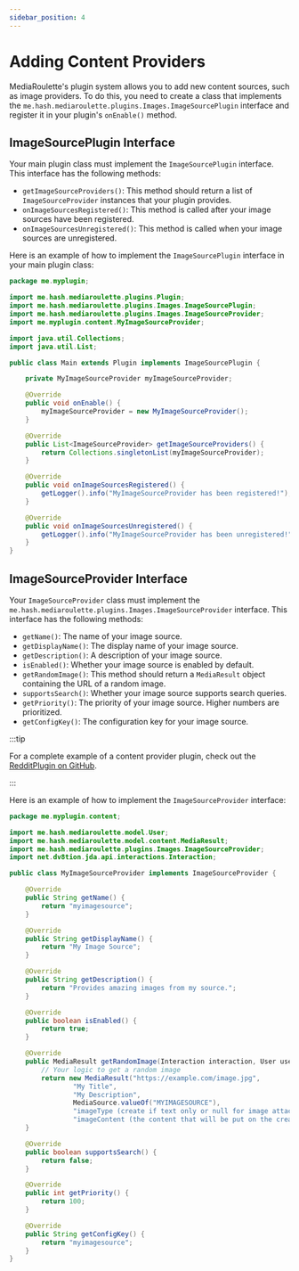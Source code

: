 ```yaml
---
sidebar_position: 4
---
```


# Adding Content Providers

MediaRoulette's plugin system allows you to add new content sources, such as image providers. To do this, you need to create a class that implements the `me.hash.mediaroulette.plugins.Images.ImageSourcePlugin` interface and register it in your plugin's `onEnable()` method.

## ImageSourcePlugin Interface

Your main plugin class must implement the `ImageSourcePlugin` interface. This interface has the following methods:

- `getImageSourceProviders()`: This method should return a list of `ImageSourceProvider` instances that your plugin provides.
- `onImageSourcesRegistered()`: This method is called after your image sources have been registered.
- `onImageSourcesUnregistered()`: This method is called when your image sources are unregistered.

Here is an example of how to implement the `ImageSourcePlugin` interface in your main plugin class:

```java
package me.myplugin;

import me.hash.mediaroulette.plugins.Plugin;
import me.hash.mediaroulette.plugins.Images.ImageSourcePlugin;
import me.hash.mediaroulette.plugins.Images.ImageSourceProvider;
import me.myplugin.content.MyImageSourceProvider;

import java.util.Collections;
import java.util.List;

public class Main extends Plugin implements ImageSourcePlugin {

    private MyImageSourceProvider myImageSourceProvider;

    @Override
    public void onEnable() {
        myImageSourceProvider = new MyImageSourceProvider();
    }

    @Override
    public List<ImageSourceProvider> getImageSourceProviders() {
        return Collections.singletonList(myImageSourceProvider);
    }

    @Override
    public void onImageSourcesRegistered() {
        getLogger().info("MyImageSourceProvider has been registered!");
    }

    @Override
    public void onImageSourcesUnregistered() {
        getLogger().info("MyImageSourceProvider has been unregistered!");
    }
}
```

## ImageSourceProvider Interface

Your `ImageSourceProvider` class must implement the `me.hash.mediaroulette.plugins.Images.ImageSourceProvider` interface. This interface has the following methods:

- `getName()`: The name of your image source.
- `getDisplayName()`: The display name of your image source.
- `getDescription()`: A description of your image source.
- `isEnabled()`: Whether your image source is enabled by default.
- `getRandomImage()`: This method should return a `MediaResult` object containing the URL of a random image.
- `supportsSearch()`: Whether your image source supports search queries.
- `getPriority()`: The priority of your image source. Higher numbers are prioritized.
- `getConfigKey()`: The configuration key for your image source.

:::tip

For a complete example of a content provider plugin, check out the [RedditPlugin on GitHub](https://github.com/MediaRoulette/RedditPlugin).

:::

Here is an example of how to implement the `ImageSourceProvider` interface:

```java
package me.myplugin.content;

import me.hash.mediaroulette.model.User;
import me.hash.mediaroulette.model.content.MediaResult;
import me.hash.mediaroulette.plugins.Images.ImageSourceProvider;
import net.dv8tion.jda.api.interactions.Interaction;

public class MyImageSourceProvider implements ImageSourceProvider {

    @Override
    public String getName() {
        return "myimagesource";
    }

    @Override
    public String getDisplayName() {
        return "My Image Source";
    }

    @Override
    public String getDescription() {
        return "Provides amazing images from my source.";
    }

    @Override
    public boolean isEnabled() {
        return true;
    }

    @Override
    public MediaResult getRandomImage(Interaction interaction, User user, String query) throws Exception {
        // Your logic to get a random image
        return new MediaResult("https://example.com/image.jpg",
                "My Title",
                "My Description",
                MediaSource.valueOf("MYIMAGESOURCE"),
                "imageType (create if text only or null for image attachment)",
                "imageContent (the content that will be put on the created image if imageType is create)");   
    }

    @Override
    public boolean supportsSearch() {
        return false;
    }

    @Override
    public int getPriority() {
        return 100;
    }

    @Override
    public String getConfigKey() {
        return "myimagesource";
    }
}
```
